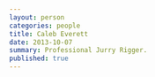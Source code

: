 ```yaml
---
layout: person
categories: people
title: Caleb Everett
date: 2013-10-07
summary: Professional Jurry Rigger.
published: true
---
```


